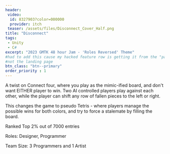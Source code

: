 ```yaml
---
header:
 video:
  id: 8327903?color=000000
  provider: itch
 teaser: /assets/files/Disconnect_Cover_Half.png
title: "Disconnect"
tags: 
 - Unity 
 - C#
excerpt: "2023 GMTK 48 hour Jam - 'Roles Reversed' Theme"
#had to add this cause my hacked feature row is getting it from the "page" we're talking about
#not the landing page
btn_class: "btn--primary"
order_priority : 1  
---
```

A twist on Connect four, where you play as the mimic-ified board, and don't want EITHER player to win. Two AI controlled players play against each other, while the player can shift any row of fallen pieces to the left or right. 

This changes the game to pseudo Tetris - where players manage the possible wins for both colors, and try to force a stalemate by filling the board.

Ranked Top 2% out of 7000 entries

Roles: Designer, Programmer

Team Size: 3 Programmers and 1 Artist
